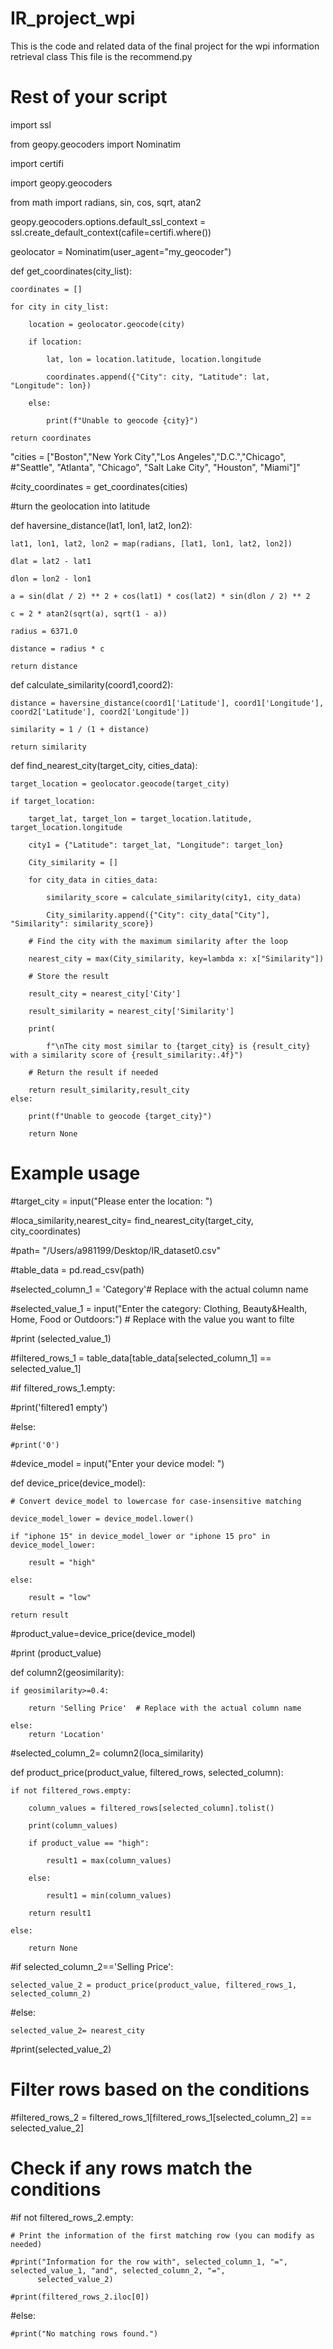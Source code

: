# IR_project_wpi
This is the code and related data of the final project for the wpi information retrieval class
This file is the recommend.py

# Rest of your script

import ssl

from geopy.geocoders import Nominatim

import certifi

import geopy.geocoders

from math import radians, sin, cos, sqrt, atan2

geopy.geocoders.options.default_ssl_context = ssl.create_default_context(cafile=certifi.where())

geolocator = Nominatim(user_agent="my_geocoder")


def get_coordinates(city_list):

    coordinates = []
    
    for city in city_list:
    
        location = geolocator.geocode(city)
        
        if location:
        
            lat, lon = location.latitude, location.longitude
            
            coordinates.append({"City": city, "Latitude": lat, "Longitude": lon})
            
        else:
        
            print(f"Unable to geocode {city}")
            
    return coordinates

"cities = ["Boston","New York City","Los Angeles","D.C.","Chicago",
          #"Seattle", "Atlanta", "Chicago", "Salt Lake City", "Houston", "Miami"]"

#city_coordinates = get_coordinates(cities)

#turn the geolocation into latitude

def haversine_distance(lat1, lon1, lat2, lon2):

    lat1, lon1, lat2, lon2 = map(radians, [lat1, lon1, lat2, lon2])
  
    dlat = lat2 - lat1
    
    dlon = lon2 - lon1
    
    a = sin(dlat / 2) ** 2 + cos(lat1) * cos(lat2) * sin(dlon / 2) ** 2
    
    c = 2 * atan2(sqrt(a), sqrt(1 - a))
    
    radius = 6371.0
   
    distance = radius * c
    
    return distance

def calculate_similarity(coord1,coord2):
   
    distance = haversine_distance(coord1['Latitude'], coord1['Longitude'], coord2['Latitude'], coord2['Longitude'])
    
    similarity = 1 / (1 + distance)

    return similarity


def find_nearest_city(target_city, cities_data):

    target_location = geolocator.geocode(target_city)

    if target_location:
    
        target_lat, target_lon = target_location.latitude, target_location.longitude
        
        city1 = {"Latitude": target_lat, "Longitude": target_lon}

        City_similarity = []

        for city_data in cities_data:
        
            similarity_score = calculate_similarity(city1, city_data)
            
            City_similarity.append({"City": city_data["City"], "Similarity": similarity_score})

        # Find the city with the maximum similarity after the loop
        
        nearest_city = max(City_similarity, key=lambda x: x["Similarity"])

        # Store the result
        
        result_city = nearest_city['City']
        
        result_similarity = nearest_city['Similarity']

        print(
        
            f"\nThe city most similar to {target_city} is {result_city} with a similarity score of {result_similarity:.4f}")

        # Return the result if needed
        
        return result_similarity,result_city
    else:
    
        print(f"Unable to geocode {target_city}")
        
        return None


# Example usage

#target_city = input("Please enter the location: ")

#loca_similarity,nearest_city= find_nearest_city(target_city, city_coordinates)

#path= "/Users/a981199/Desktop/IR_dataset0.csv"

#table_data = pd.read_csv(path)

#selected_column_1 = 'Category'# Replace with the actual column name

#selected_value_1 = input("Enter the category: Clothing, Beauty&Health, Home, Food or Outdoors:") # Replace with the value you want to filte

#print (selected_value_1)

#filtered_rows_1 = table_data[table_data[selected_column_1] == selected_value_1]

#if filtered_rows_1.empty:

#print('filtered1 empty')

#else:

    #print('0')

#device_model = input("Enter your device model: ")

def device_price(device_model):

    # Convert device_model to lowercase for case-insensitive matching
    
    device_model_lower = device_model.lower()
    
    if "iphone 15" in device_model_lower or "iphone 15 pro" in device_model_lower:
    
        result = "high"
        
    else:
    
        result = "low"
        
    return result

#product_value=device_price(device_model)

#print (product_value)

def column2(geosimilarity):

    if geosimilarity>=0.4:
    
        return 'Selling Price'  # Replace with the actual column name
        
    else:
        return 'Location'
        
#selected_column_2= column2(loca_similarity)

def product_price(product_value, filtered_rows, selected_column):

    if not filtered_rows.empty:
    
        column_values = filtered_rows[selected_column].tolist()
        
        print(column_values)
        
        if product_value == "high":
        
            result1 = max(column_values)
            
        else:
        
            result1 = min(column_values)
            
        return result1
        
    else:
    
        return None

#if selected_column_2=='Selling Price':

    selected_value_2 = product_price(product_value, filtered_rows_1, selected_column_2)
    
#else:

    selected_value_2= nearest_city

#print(selected_value_2)

# Filter rows based on the conditions

#filtered_rows_2 = filtered_rows_1[filtered_rows_1[selected_column_2] == selected_value_2]

# Check if any rows match the conditions

#if not filtered_rows_2.empty:

    # Print the information of the first matching row (you can modify as needed)
    
    #print("Information for the row with", selected_column_1, "=", selected_value_1, "and", selected_column_2, "=",
          selected_value_2)
          
    #print(filtered_rows_2.iloc[0])
    
#else:

    #print("No matching rows found.")
